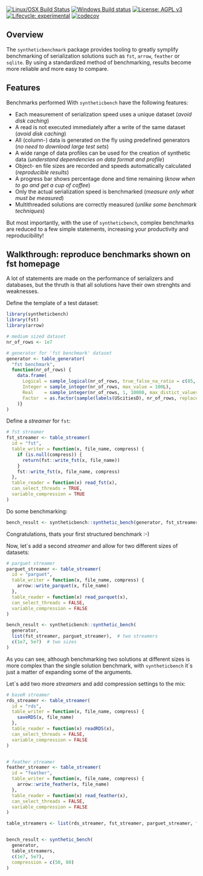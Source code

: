 
<!-- README.md is generated from README.Rmd. Please edit that file -->

<!-- <img src="logo.png" align="right" /> -->

[![Linux/OSX Build
Status](https://travis-ci.org/fstpackage/syntheticbench.svg?branch=develop)](https://travis-ci.org/fstpackage/syntheticbench)
[![Windows Build
status](https://ci.appveyor.com/api/projects/status/rng88laj6o2fj2dy?svg=true)](https://ci.appveyor.com/project/fstpackage/syntheticbench)
[![License: AGPL
v3](https://img.shields.io/badge/License-AGPL%20v3-blue.svg)](https://www.gnu.org/licenses/agpl-3.0)
[![Lifecycle:
experimental](https://img.shields.io/badge/lifecycle-experimental-blue.svg)](https://www.tidyverse.org/lifecycle/#experimental)
[![codecov](https://codecov.io/gh/fstpackage/syntheticbench/branch/develop/graph/badge.svg)](https://codecov.io/gh/fstpackage/syntheticbench)

## Overview

The `syntheticbenchmark` package provides tooling to greatly symplify
benchmarking of serialization solutions such as `fst`, `arrow`,
`feather` or `sqlite`. By using a standardized method of benchmarking,
results become more reliable and more easy to compare.

## Features

Benchmarks performed With `syntheticbench` have the following features:

  - Each measurement of serialization speed uses a unique dataset
    (*avoid disk caching*)
  - A read is not executed immediately after a write of the same dataset
    (*avoid disk caching*)
  - All (column-) data is generated on the fly using predefined
    generators (*no need to download large test sets*)
  - A wide range of data profiles can be used for the creation of
    synthetic data (*understand dependencies on data format and
    profile*)
  - Object- en file sizes are recorded and speeds automatically
    calculated (*reproducible results*)
  - A progress bar shows percentage done and time remaining (*know when
    to go and get a cup of coffee*)
  - Only the actual serialization speed is benchmarked (*measure only
    what must be measured*)
  - Multithreaded solutions are correctly measured (*unlike some
    benchmark techniques*)

But most importantly, with the use of `syntheticbench`, complex
benchmarks are reduced to a few simple statements, increasing your
productivity and reproducibility\!

## Walkthrough: reproduce benchmarks shown on fst homepage

A lot of statements are made on the performance of serializers and
databases, but the thruth is that all solutions have their own strenghts
and weaknesses.

Define the template of a test dataset:

``` r
library(syntheticbench)
library(fst)
library(arrow)

# medium sized dataset
nr_of_rows <- 1e7

# generator for 'fst benchmark' dataset
generator <- table_generator(
  "fst benchmark",
  function(nr_of_rows) {
    data.frame(
      Logical = sample_logical(nr_of_rows, true_false_na_ratio = c(85, 10, 5)),
      Integer = sample_integer(nr_of_rows, max_value = 100L),
      Real    = sample_integer(nr_of_rows, 1, 10000, max_distict_values = 20) / 100,
      Factor  = as.factor(sample(labels(UScitiesD), nr_of_rows, replace = TRUE))
    )}
)
```

Define a *streamer* for `fst`:

``` r
# fst streamer
fst_streamer <- table_streamer(
  id = "fst",
  table_writer = function(x, file_name, compress) {
    if (is.null(compress)) {
      return(fst::write_fst(x, file_name))
    }
    fst::write_fst(x, file_name, compress)
  },
  table_reader = function(x) read_fst(x),
  can_select_threads = TRUE,
  variable_compression = TRUE
)
```

Do some
benchmarking:

``` r
bench_result <- syntheticbench::synthetic_bench(generator, fst_streamer, 1e7)
```

Congratulations, thats your first structured benchmark :-)

Now, let´s add a second *streamer* and allow for two different sizes of
datasets:

``` r
# parguet streamer
parguet_streamer <- table_streamer(
  id = "parguet",
  table_writer = function(x, file_name, compress) {
    arrow::write_parquet(x, file_name)
  },
  table_reader = function(x) read_parquet(x),
  can_select_threads = FALSE,
  variable_compression = FALSE
)

bench_result <- syntheticbench::synthetic_bench(
  generator,
  list(fst_streamer, parguet_streamer),  # two streamers
  c(1e7, 5e7)  # two sizes
)
```

As you can see, although benchmarking two solutions at different sizes
is more complex than the single solution benchmark, with
`syntheticbench` it´s just a matter of expanding some of the arguments.

Let´s add two more *streamers* and add compression settings to the mix:

``` r
# baseR streamer
rds_streamer <- table_streamer(
  id = "rds",
  table_writer = function(x, file_name, compress) {
    saveRDS(x, file_name)
  },
  table_reader = function(x) readRDS(x),
  can_select_threads = FALSE,
  variable_compression = FALSE
)


# feather streamer
feather_streamer <- table_streamer(
  id = "feather",
  table_writer = function(x, file_name, compress) {
    arrow::write_feather(x, file_name)
  },
  table_reader = function(x) read_feather(x),
  can_select_threads = FALSE,
  variable_compression = FALSE
)

table_streamers <- list(rds_streamer, fst_streamer, parguet_streamer, feather_streamer)


bench_result <- synthetic_bench(
  generator,
  table_streamers,
  c(1e7, 5e7),
  compression = c(50, 80)
)
```
